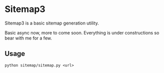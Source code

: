 # Sitemap3

Sitemap3 is a basic sitemap generation utility.

Basic async now, more to come soon. Everything is under constructions so bear with me for a few.

## Usage

    python sitemap/sitemap.py <url>
